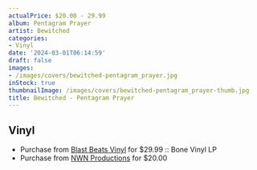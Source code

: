 ```yaml
---
actualPrice: $20.00 - 29.99
album: Pentagram Prayer
artist: Bewitched
categories:
- Vinyl
date: '2024-03-01T06:14:59'
draft: false
images:
- /images/covers/bewitched-pentagram_prayer.jpg
inStock: true
thumbnailImage: /images/covers/bewitched-pentagram_prayer-thumb.jpg
title: Bewitched - Pentagram Prayer
---
```


## Vinyl
* Purchase from [Blast Beats Vinyl](https://blastbeatsvinyl.com/products/bewitched-pentagram-prayer-bone-vinyl-lp) for $29.99 :: Bone Vinyl LP
* Purchase from [NWN Productions](http://shop.nwnprod.com/index.php?route=product/product&path=75&product_id=47520&sort=pd.name&order=ASC) for $20.00
